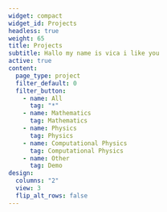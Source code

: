 ```yaml
---
widget: compact
widget_id: Projects
headless: true
weight: 65
title: Projects
subtitle: Hallo my name is vica i like you
active: true
content:
  page_type: project
  filter_default: 0
  filter_button:
    - name: All
      tag: "*"
    - name: Mathematics
      tag: Mathematics
    - name: Physics
      tag: Physics
    - name: Computational Physics
      tag: Computational Physics
    - name: Other
      tag: Demo
design:
  columns: "2"
  view: 3
  flip_alt_rows: false
---
```

